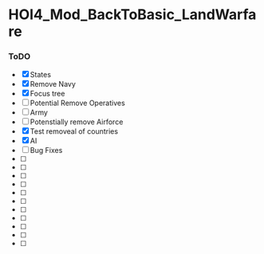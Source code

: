 # HOI4_Mod_BackToBasic_LandWarfare

### ToDO
- [X] States
- [X] Remove Navy
- [X] Focus tree
- [ ] Potential Remove Operatives
- [ ] Army
- [ ] Potenstially remove Airforce
- [X] Test removeal of countries
- [X] AI
- [ ] Bug Fixes 
- [ ] 
- [ ] 
- [ ] 
- [ ] 
- [ ] 
- [ ] 
- [ ] 
- [ ] 
- [ ] 
- [ ] 
- [ ] 


